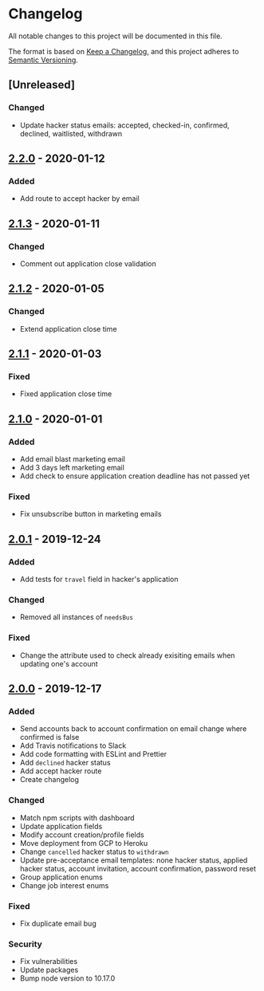 # Changelog

All notable changes to this project will be documented in this file.

The format is based on [Keep a Changelog](https://keepachangelog.com/en/1.0.0/),
and this project adheres to [Semantic Versioning](https://semver.org/spec/v2.0.0.html).

## [Unreleased]

### Changed

-   Update hacker status emails: accepted, checked-in, confirmed, declined, waitlisted, withdrawn

## [2.2.0](https://github.com/hackmcgill/hackerapi/tree/2.2.0) - 2020-01-12

### Added

-   Add route to accept hacker by email

## [2.1.3](https://github.com/hackmcgill/hackerapi/tree/2.1.3) - 2020-01-11

### Changed

-   Comment out application close validation

## [2.1.2](https://github.com/hackmcgill/hackerapi/tree/2.1.2) - 2020-01-05

### Changed

-   Extend application close time

## [2.1.1](https://github.com/hackmcgill/hackerapi/tree/2.1.1) - 2020-01-03

### Fixed

-   Fixed application close time

## [2.1.0](https://github.com/hackmcgill/hackerapi/tree/2.1.0) - 2020-01-01

### Added

-   Add email blast marketing email
-   Add 3 days left marketing email
-   Add check to ensure application creation deadline has not passed yet

### Fixed

-   Fix unsubscribe button in marketing emails

## [2.0.1](https://github.com/hackmcgill/hackerapi/tree/2.0.1) - 2019-12-24

### Added

-   Add tests for `travel` field in hacker's application

### Changed

-   Removed all instances of `needsBus`

### Fixed

-   Change the attribute used to check already exisiting emails when updating one's account

## [2.0.0](https://github.com/hackmcgill/hackerapi/tree/2.0.0) - 2019-12-17

### Added

-   Send accounts back to account confirmation on email change where confirmed is false
-   Add Travis notifications to Slack
-   Add code formatting with ESLint and Prettier
-   Add `declined` hacker status
-   Add accept hacker route
-   Create changelog

### Changed

-   Match npm scripts with dashboard
-   Update application fields
-   Modify account creation/profile fields
-   Move deployment from GCP to Heroku
-   Change `cancelled` hacker status to `withdrawn`
-   Update pre-acceptance email templates: none hacker status, applied hacker status, account invitation, account confirmation, password reset
-   Group application enums
-   Change job interest enums

### Fixed

-   Fix duplicate email bug

### Security

-   Fix vulnerabilities
-   Update packages
-   Bump node version to 10.17.0
